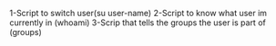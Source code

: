 1-Script to switch user(su user-name)
2-Script to know what user im currently in (whoami)
3-Scrip that tells the groups the user is part of (groups)
